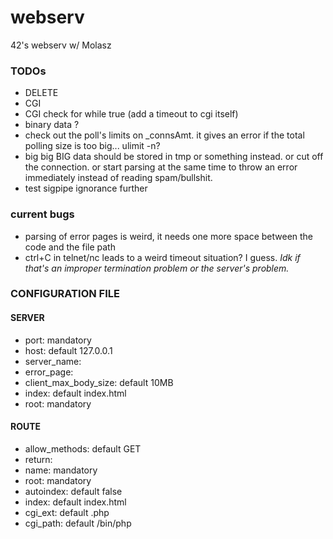 # webserv
42's webserv w/ Molasz

### TODOs

* DELETE
* CGI
* CGI check for while true (add a timeout to cgi itself)
* binary data ?
* check out the poll's limits on \_connsAmt. it gives an error if the total polling size is too big... ulimit -n?
* big big BIG data should be stored in tmp or something instead. or cut off the connection. or start parsing at the same time to throw an error immediately instead of reading spam/bullshit.
* test sigpipe ignorance further

### current bugs

* parsing of error pages is weird, it needs one more space between the code and the file path
* ctrl+C in telnet/nc leads to a weird timeout situation? I guess. *Idk if that's an improper termination problem or the server's problem.*

### CONFIGURATION FILE

#### SERVER
* port: mandatory
* host: default 127.0.0.1
* server\_name:
* error\_page:
* client\_max\_body\_size: default 10MB
* index: default index.html
* root: mandatory

#### ROUTE
* allow\_methods: default GET
* return:
* name: mandatory
* root: mandatory
* autoindex: default false
* index: default index.html
* cgi\_ext: default .php
* cgi\_path: default /bin/php
